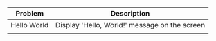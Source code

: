 | Problem     | Description                                   |
| ----------- | --------------------------------------------- |
| Hello World | Display 'Hello, World!' message on the screen |
|             |                                               |

